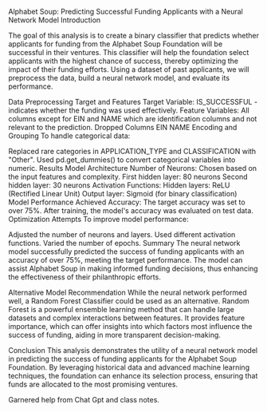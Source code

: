 Alphabet Soup: Predicting Successful Funding Applicants with a Neural Network Model
Introduction

The goal of this analysis is to create a binary classifier that predicts whether applicants for funding from the Alphabet Soup Foundation will be successful in their ventures. This classifier will help the foundation select applicants with the highest chance of success, thereby optimizing the impact of their funding efforts. Using a dataset of past applicants, we will preprocess the data, build a neural network model, and evaluate its performance.

Data Preprocessing
Target and Features
Target Variable: IS_SUCCESSFUL - indicates whether the funding was used effectively.
Feature Variables: All columns except for EIN and NAME which are identification columns and not relevant to the prediction.
Dropped Columns
EIN
NAME
Encoding and Grouping
To handle categorical data:

Replaced rare categories in APPLICATION_TYPE and CLASSIFICATION with "Other".
Used pd.get_dummies() to convert categorical variables into numeric.
Results
Model Architecture
Number of Neurons: Chosen based on the input features and complexity.
First hidden layer: 80 neurons
Second hidden layer: 30 neurons
Activation Functions:
Hidden layers: ReLU (Rectified Linear Unit)
Output layer: Sigmoid (for binary classification)
Model Performance
Achieved Accuracy: The target accuracy was set to over 75%. After training, the model's accuracy was evaluated on test data.
Optimization Attempts
To improve model performance:

Adjusted the number of neurons and layers.
Used different activation functions.
Varied the number of epochs.
Summary
The neural network model successfully predicted the success of funding applicants with an accuracy of over 75%, meeting the target performance. The model can assist Alphabet Soup in making informed funding decisions, thus enhancing the effectiveness of their philanthropic efforts.

Alternative Model Recommendation
While the neural network performed well, a Random Forest Classifier could be used as an alternative. Random Forest is a powerful ensemble learning method that can handle large datasets and complex interactions between features. It provides feature importance, which can offer insights into which factors most influence the success of funding, aiding in more transparent decision-making.

Conclusion
This analysis demonstrates the utility of a neural network model in predicting the success of funding applicants for the Alphabet Soup Foundation. By leveraging historical data and advanced machine learning techniques, the foundation can enhance its selection process, ensuring that funds are allocated to the most promising ventures.


Garnered help from Chat Gpt and class notes.
